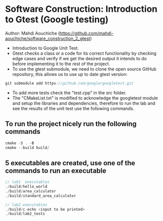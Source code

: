 # Software Construction: Introduction to Gtest (Google testing)

Author: Mahdi Aouchiche (<https://github.com/mahdi-aouchiche/software_construction_2_gtest>)

* Introduction to Google Unit Test.
* Gtest checks a class or a code for its correct functionality by checking edge cases and verify if we get the desired output it intends to do before implementing it to the rest of the project.
* To use the gtest submodule, we need to clone the open source GitHub repository, this allows us to use up to date gtest version:

```c++
git submodule add https://github.com/google/googletest.git
```

* To add more tests check the "test.cpp" in the src folder.
* The "CMakeList.txt" is modified to acknowledge the googletest module and setup the libraries and dependencies, therefore to run the lab and see the results of the unit test use the following commands.

## To run the project nicely run the following commands

```c++
cmake -S . -B
cmake --build build/
```

## 5 executables are created, use one of the commands to run an executable  

```c++
// lab1  executables
./build/hello_world
./build/area_calculator
./build/standard_area_calculator

// lab2 executables 
./build/c-echo <input to be printed>
./build/lab2_tests
```

